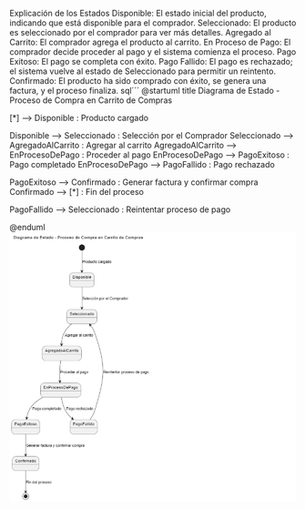 Explicación de los Estados
Disponible: El estado inicial del producto, indicando que está disponible para el comprador.
Seleccionado: El producto es seleccionado por el comprador para ver más detalles.
Agregado al Carrito: El comprador agrega el producto al carrito.
En Proceso de Pago: El comprador decide proceder al pago y el sistema comienza el proceso.
Pago Exitoso: El pago se completa con éxito.
Pago Fallido: El pago es rechazado; el sistema vuelve al estado de Seleccionado para permitir un reintento.
Confirmado: El producto ha sido comprado con éxito, se genera una factura, y el proceso finaliza.
sql´´´
@startuml
title Diagrama de Estado - Proceso de Compra en Carrito de Compras

[*] --> Disponible : Producto cargado

Disponible --> Seleccionado : Selección por el Comprador
Seleccionado --> AgregadoAlCarrito : Agregar al carrito
AgregadoAlCarrito --> EnProcesoDePago : Proceder al pago
EnProcesoDePago --> PagoExitoso : Pago completado
EnProcesoDePago --> PagoFallido : Pago rechazado

PagoExitoso --> Confirmado : Generar factura y confirmar compra
Confirmado --> [*] : Fin del proceso

PagoFallido --> Seleccionado : Reintentar proceso de pago

@enduml
![diagrama](/diagrama_comportamental/Diagrama_de_Estados/diagrama.png)
